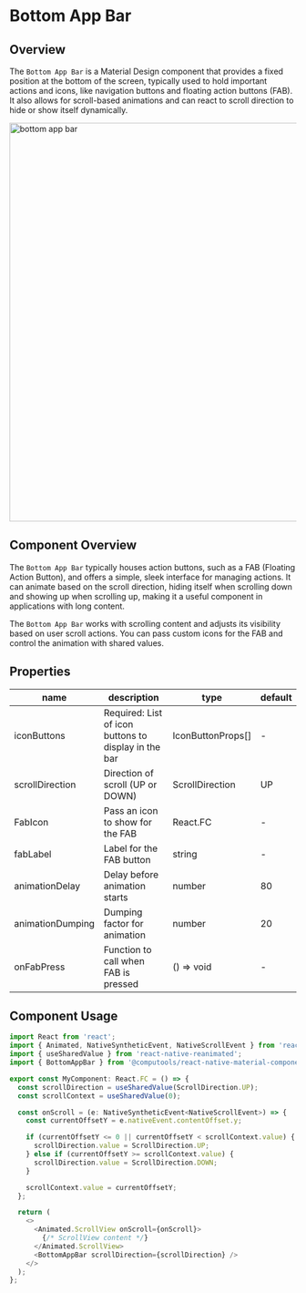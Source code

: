 # Bottom App Bar

## Overview

The ```Bottom App Bar``` is a Material Design component that provides a fixed position at the bottom of the screen, typically used to hold important actions and icons, like navigation buttons and floating action buttons (FAB). It also allows for scroll-based animations and can react to scroll direction to hide or show itself dynamically.

<img src="https://ik.imagekit.io/Computools/rn-material-components/bottom-app-bar.gif?updatedAt=1734086950022" style="height: 700px;" alt="bottom app bar" />

## Component Overview
The ```Bottom App Bar``` typically houses action buttons, such as a FAB (Floating Action Button), and offers a simple, sleek interface for managing actions. It can animate based on the scroll direction, hiding itself when scrolling down and showing up when scrolling up, making it a useful component in applications with long content.

The ```Bottom App Bar``` works with scrolling content and adjusts its visibility based on user scroll actions. You can pass custom icons for the FAB and control the animation with shared values.

## Properties

| name | description | type | default |
| ------ | ------ | ------ | ----|
| iconButtons | Required: List of icon buttons to display in the bar | IconButtonProps[] | - |
| scrollDirection | Direction of scroll (UP or DOWN) | ScrollDirection | UP |
| FabIcon | Pass an icon to show for the FAB | React.FC | - |
| fabLabel | Label for the FAB button | string | - |
| animationDelay | Delay before animation starts | number | 80 |
| animationDumping | Dumping factor for animation | number | 20 |
| onFabPress | Function to call when FAB is pressed | () => void | - |

## Component Usage

```typescript
import React from 'react';
import { Animated, NativeSyntheticEvent, NativeScrollEvent } from 'react-native';
import { useSharedValue } from 'react-native-reanimated';
import { BottomAppBar } from '@computools/react-native-material-components';

export const MyComponent: React.FC = () => {
  const scrollDirection = useSharedValue(ScrollDirection.UP);
  const scrollContext = useSharedValue(0);

  const onScroll = (e: NativeSyntheticEvent<NativeScrollEvent>) => {
    const currentOffsetY = e.nativeEvent.contentOffset.y;

    if (currentOffsetY <= 0 || currentOffsetY < scrollContext.value) {
      scrollDirection.value = ScrollDirection.UP;
    } else if (currentOffsetY >= scrollContext.value) {
      scrollDirection.value = ScrollDirection.DOWN;
    }

    scrollContext.value = currentOffsetY;
  };

  return (
    <>
      <Animated.ScrollView onScroll={onScroll}>
        {/* ScrollView content */}
      </Animated.ScrollView>
      <BottomAppBar scrollDirection={scrollDirection} />
    </>
  );
};
```
